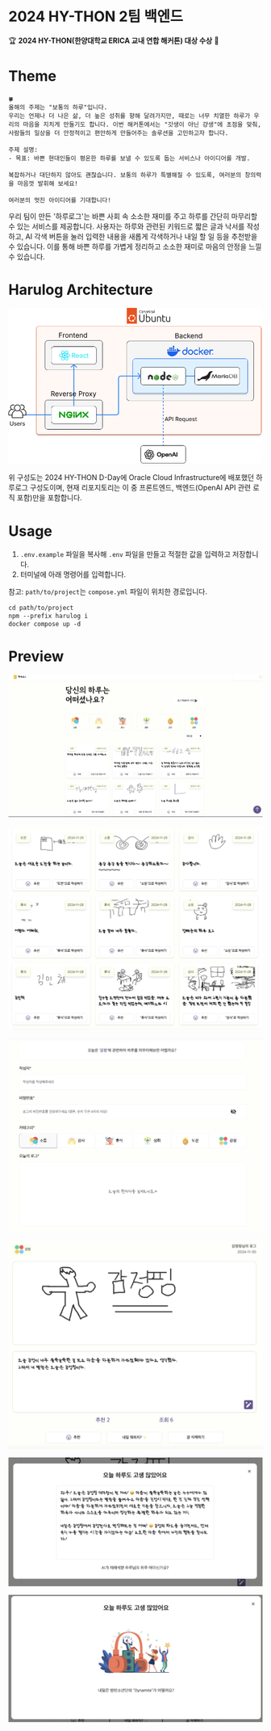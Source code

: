 # 2024 HY-THON 2팀 백엔드

🏆 **2024 HY-THON(한양대학교 ERICA 교내 연합 해커톤) 대상 수상** 🥇

# Theme

```
🍀
올해의 주제는 "보통의 하루"입니다.
우리는 언제나 더 나은 삶, 더 높은 성취를 향해 달려가지만, 때로는 너무 치열한 하루가 우리의 마음을 지치게 만들기도 합니다. 이번 해커톤에서는 "갓생이 아닌 걍생"에 초점을 맞춰, 사람들의 일상을 더 안정적이고 편안하게 만들어주는 솔루션을 고민하고자 합니다.

주제 설명:
- 목표: 바쁜 현대인들이 평온한 하루를 보낼 수 있도록 돕는 서비스나 아이디어를 개발.

복잡하거나 대단하지 않아도 괜찮습니다. 보통의 하루가 특별해질 수 있도록, 여러분의 창의력을 마음껏 발휘해 보세요!

여러분의 멋진 아이디어를 기대합니다!
```

우리 팀이 만든 '하루로그'는 바쁜 사회 속 소소한 재미를 주고 하루를 간단히 마무리할 수 있는 서비스를 제공합니다.
사용자는 하루와 관련된 키워드로 짧은 글과 낙서를 작성하고, AI 각색 버튼을 눌러 입력한 내용을 새롭게 각색하거나 내일 할 일 등을 추천받을 수 있습니다.
이를 통해 바쁜 하루를 가볍게 정리하고 소소한 재미로 마음의 안정을 느낄 수 있습니다.

# Harulog Architecture

![image](./harulog/public/img/architecture.png)

위 구성도는 2024 HY-THON D-Day에 Oracle Cloud Infrastructure에 배포했던 하루로그 구성도이며,
현재 리포지토리는 이 중 프론트엔드, 백엔드(OpenAI API 관련 로직 포함)만을 포함합니다.

# Usage

1. `.env.example` 파일을 복사해 `.env` 파일을 만들고 적절한 값을 입력하고 저장합니다.
2. 터미널에 아래 명령어를 입력합니다.

참고: `path/to/project`는 `compose.yml` 파일이 위치한 경로입니다.

```
cd path/to/project
npm --prefix harulog i
docker compose up -d
```

# Preview

![image](./harulog/public/img/1.png)

![image](./harulog/public/img/2.png)

![image](./harulog/public/img/3.png)

![image](./harulog/public/img/4.png)

![image](./harulog/public/img/5.png)

![image](./harulog/public/img/6.png)

